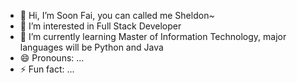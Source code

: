 - 👋 Hi, I’m Soon Fai, you can called me Sheldon~
- 👀 I’m interested in Full Stack Developer
- 🌱 I’m currently learning Master of Information Technology, major languages will be Python and Java
- 😄 Pronouns: ...
- ⚡ Fun fact: ...

<!---
SFYong0511/SFYong0511 is a ✨ special ✨ repository because its `README.md` (this file) appears on your GitHub profile.
You can click the Preview link to take a look at your changes.
--->
